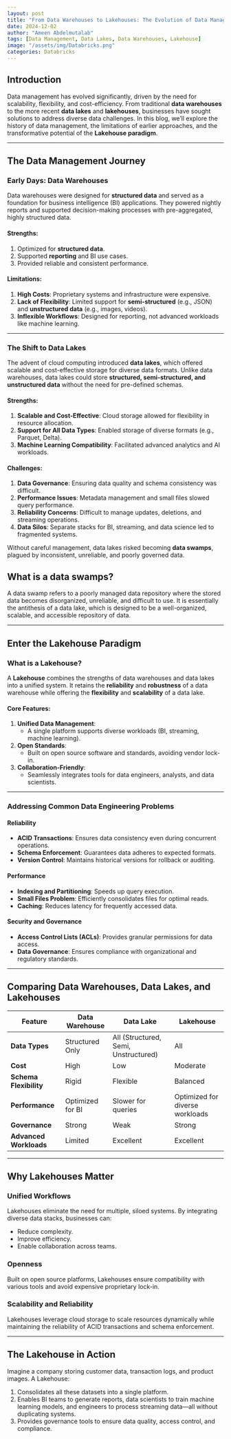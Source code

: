 ```yaml
---
layout: post
title: "From Data Warehouses to Lakehouses: The Evolution of Data Management"
date: 2024-12-02
author: "Ameen Abdelmutalab"
tags: [Data Management, Data Lakes, Data Warehouses, Lakehouse]
image: "/assets/img/Databricks.png"
categories: Databricks
---
```


## Introduction

Data management has evolved significantly, driven by the need for scalability, flexibility, and cost-efficiency. From traditional **data warehouses** to the more recent **data lakes** and **lakehouses**, businesses have sought solutions to address diverse data challenges. In this blog, we’ll explore the history of data management, the limitations of earlier approaches, and the transformative potential of the **Lakehouse paradigm**.

---

## The Data Management Journey

### **Early Days: Data Warehouses**
Data warehouses were designed for **structured data** and served as a foundation for business intelligence (BI) applications. They powered nightly reports and supported decision-making processes with pre-aggregated, highly structured data.

#### **Strengths**:
1. Optimized for **structured data**.
2. Supported **reporting** and BI use cases.
3. Provided reliable and consistent performance.

#### **Limitations**:
1. **High Costs**: Proprietary systems and infrastructure were expensive.
2. **Lack of Flexibility**: Limited support for **semi-structured** (e.g., JSON) and **unstructured data** (e.g., images, videos).
3. **Inflexible Workflows**: Designed for reporting, not advanced workloads like machine learning.

---

### **The Shift to Data Lakes**
The advent of cloud computing introduced **data lakes**, which offered scalable and cost-effective storage for diverse data formats. Unlike data warehouses, data lakes could store **structured, semi-structured, and unstructured data** without the need for pre-defined schemas.

#### **Strengths**:
1. **Scalable and Cost-Effective**: Cloud storage allowed for flexibility in resource allocation.
2. **Support for All Data Types**: Enabled storage of diverse formats (e.g., Parquet, Delta).
3. **Machine Learning Compatibility**: Facilitated advanced analytics and AI workloads.

#### **Challenges**:
1. **Data Governance**: Ensuring data quality and schema consistency was difficult.
2. **Performance Issues**: Metadata management and small files slowed query performance.
3. **Reliability Concerns**: Difficult to manage updates, deletions, and streaming operations.
4. **Data Silos**: Separate stacks for BI, streaming, and data science led to fragmented systems.

Without careful management, data lakes risked becoming **data swamps**, plagued by inconsistent, unreliable, and poorly governed data.

## What is a data swamps? ##
A data swamp refers to a poorly managed data repository where the stored data becomes disorganized, unreliable, and difficult to use. It is essentially the antithesis of a data lake, which is designed to be a well-organized, scalable, and accessible repository of data.

---

## Enter the Lakehouse Paradigm

### **What is a Lakehouse?**
A **Lakehouse** combines the strengths of data warehouses and data lakes into a unified system. It retains the **reliability** and **robustness** of a data warehouse while offering the **flexibility** and **scalability** of a data lake.

#### **Core Features**:
1. **Unified Data Management**:
   - A single platform supports diverse workloads (BI, streaming, machine learning).
2. **Open Standards**:
   - Built on open source software and standards, avoiding vendor lock-in.
3. **Collaboration-Friendly**:
   - Seamlessly integrates tools for data engineers, analysts, and data scientists.

---

### **Addressing Common Data Engineering Problems**

#### **Reliability**
- **ACID Transactions**: Ensures data consistency even during concurrent operations.
- **Schema Enforcement**: Guarantees data adheres to expected formats.
- **Version Control**: Maintains historical versions for rollback or auditing.

#### **Performance**
- **Indexing and Partitioning**: Speeds up query execution.
- **Small Files Problem**: Efficiently consolidates files for optimal reads.
- **Caching**: Reduces latency for frequently accessed data.

#### **Security and Governance**
- **Access Control Lists (ACLs)**: Provides granular permissions for data access.
- **Data Governance**: Ensures compliance with organizational and regulatory standards.

---

## Comparing Data Warehouses, Data Lakes, and Lakehouses

| **Feature**            | **Data Warehouse**                     | **Data Lake**                       | **Lakehouse**                      |
|-------------------------|----------------------------------------|-------------------------------------|------------------------------------|
| **Data Types**          | Structured Only                       | All (Structured, Semi, Unstructured)| All                               |
| **Cost**               | High                                   | Low                                 | Moderate                          |
| **Schema Flexibility**  | Rigid                                  | Flexible                            | Balanced                          |
| **Performance**         | Optimized for BI                      | Slower for queries                  | Optimized for diverse workloads   |
| **Governance**          | Strong                                | Weak                                | Strong                            |
| **Advanced Workloads**  | Limited                               | Excellent                           | Excellent                         |

---

## Why Lakehouses Matter

### **Unified Workflows**
Lakehouses eliminate the need for multiple, siloed systems. By integrating diverse data stacks, businesses can:
- Reduce complexity.
- Improve efficiency.
- Enable collaboration across teams.

### **Openness**
Built on open source platforms, Lakehouses ensure compatibility with various tools and avoid expensive proprietary lock-in.

### **Scalability and Reliability**
Lakehouses leverage cloud storage to scale resources dynamically while maintaining the reliability of ACID transactions and schema enforcement.

---

## The Lakehouse in Action

Imagine a company storing customer data, transaction logs, and product images. A Lakehouse:
1. Consolidates all these datasets into a single platform.
2. Enables BI teams to generate reports, data scientists to train machine learning models, and engineers to process streaming data—all without duplicating systems.
3. Provides governance tools to ensure data quality, access control, and compliance.

